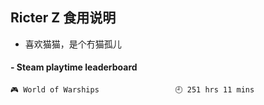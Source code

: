 ## Ricter Z 食用说明
- 喜欢猫猫，是个冇猫孤儿

<!-- steam-box start -->
#### - Steam playtime leaderboard
```text
🎮 World of Warships                 🕘 251 hrs 11 mins
```
<!-- Powered by https://github.com/YouEclipse/steam-box . -->
<!-- steam-box end -->
